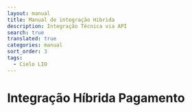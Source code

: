 ```yaml
---
layout: manual
title: Manual de integração Hibrida
description: Integração Técnica via API
search: true
translated: true
categories: manual
sort_order: 3
tags:
  - Cielo LIO
---
```


# Integração Híbrida Pagamento 
